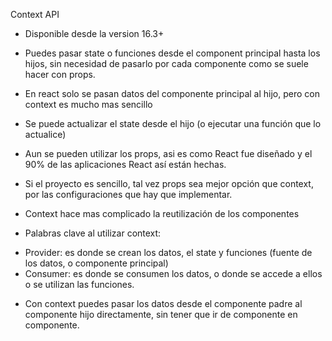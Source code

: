 Context API
- Disponible desde la version 16.3+
- Puedes pasar state o funciones desde el component principal hasta los hijos, sin necesidad de pasarlo por cada componente como se suele hacer con props.
- En react solo se pasan datos del componente principal al hijo, pero con context es mucho mas sencillo
- Se puede actualizar el state desde el hijo (o ejecutar una función que lo actualice)
- Aun se pueden utilizar los props, asi es como React fue diseñado y el 90% de las aplicaciones React así están hechas.
- Si el proyecto es sencillo, tal vez props sea mejor opción que context, por las configuraciones que hay que implementar.
- Context hace mas complicado la reutilización de los componentes

- Palabras clave al utilizar context:
* Provider: es donde se crean los datos, el state y funciones (fuente de los datos, o componente principal)
* Consumer: es donde se consumen los datos, o donde se accede a ellos o se utilizan las funciones.

- Con context puedes pasar los datos desde el componente padre al componente hijo directamente, sin tener que ir de componente en componente.

